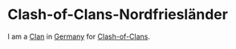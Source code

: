 # Clash-of-Clans-Nordfriesländer

I am a [Clan](180000019.md) in [Germany](140000025.md) for [Clash-of-Clans](3.md).
